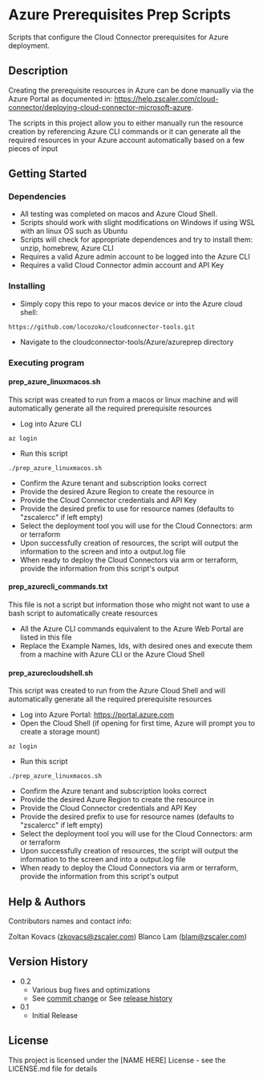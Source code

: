 # Azure Prerequisites Prep Scripts

Scripts that configure the Cloud Connector prerequisites for Azure deployment.

## Description

Creating the prerequisite resources in Azure can be done manually via the Azure Portal as documented in: https://help.zscaler.com/cloud-connector/deploying-cloud-connector-microsoft-azure.

The scripts in this project allow you to either manually run the resource creation by referencing Azure CLI commands
or it can generate all the required resources in your Azure account automatically based on a few pieces of input

## Getting Started

### Dependencies

* All testing was completed on macos and Azure Cloud Shell.
* Scripts should work with slight modifications on Windows if using WSL with an linux OS such as Ubuntu
* Scripts will check for appropriate dependences and try to install them: unzip, homebrew, Azure CLI
* Requires a valid Azure admin account to be logged into the Azure CLI
* Requires a valid Cloud Connector admin account and API Key

### Installing

* Simply copy this repo to your macos device or into the Azure cloud shell:
```
https://github.com/locozoko/cloudconnector-tools.git
```
* Navigate to the cloudconnector-tools/Azure/azureprep directory

### Executing program

#### prep_azure_linuxmacos.sh
This script was created to run from a macos or linux machine and will automatically generate all the required prerequisite resources

* Log into Azure CLI
```
az login
```
* Run this script
```
./prep_azure_linuxmacos.sh
```
* Confirm the Azure tenant and subscription looks correct
* Provide the desired Azure Region to create the resource in
* Provide the Cloud Connector credentials and API Key
* Provide the desired prefix to use for resource names (defaults to "zscalercc" if left empty)
* Select the deployment tool you will use for the Cloud Connectors: arm or terraform
* Upon successfully creation of resources, the script will output the information to the screen and into a output.log file
* When ready to deploy the Cloud Connectors via arm or terraform, provide the information from this script's output

#### prep_azurecli_commands.txt
This file is not a script but information those who might not want to use a bash script to automatically create resources

* All the Azure CLI commands equivalent to the Azure Web Portal are listed in this file
* Replace the Example Names, Ids, with desired ones and execute them from a machine with Azure CLI or the Azure Cloud Shell

#### prep_azurecloudshell.sh
This script was created to run from the Azure Cloud Shell and will automatically generate all the required prerequisite resources
* Log into Azure Portal: https://portal.azure.com
* Open the Cloud Shell (if opening for first time, Azure will prompt you to create a storage mount)
```
az login
```
* Run this script
```
./prep_azure_linuxmacos.sh
```
* Confirm the Azure tenant and subscription looks correct
* Provide the desired Azure Region to create the resource in
* Provide the Cloud Connector credentials and API Key
* Provide the desired prefix to use for resource names (defaults to "zscalercc" if left empty)
* Select the deployment tool you will use for the Cloud Connectors: arm or terraform
* Upon successfully creation of resources, the script will output the information to the screen and into a output.log file
* When ready to deploy the Cloud Connectors via arm or terraform, provide the information from this script's output

## Help & Authors

Contributors names and contact info:

Zoltan Kovacs (zkovacs@zscaler.com)
Blanco Lam (blam@zscaler.com)

## Version History

* 0.2
    * Various bug fixes and optimizations
    * See [commit change]() or See [release history]()
* 0.1
    * Initial Release

## License

This project is licensed under the [NAME HERE] License - see the LICENSE.md file for details